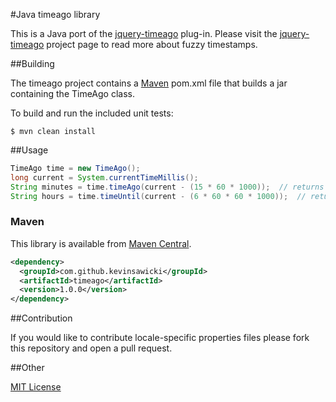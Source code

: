 #Java timeago library

This is a Java port of the [jquery-timeago](https://github.com/rmm5t/jquery-timeago) plug-in.  Please visit the [jquery-timeago](http://rmm5t.github.com/jquery-timeago/) project page to read more about fuzzy timestamps.

##Building

The timeago project contains a [Maven](http://maven.apache.org/) pom.xml file that builds a jar containing the TimeAgo class.

To build and run the included unit tests:

```$ mvn clean install```

##Usage

```java
TimeAgo time = new TimeAgo();
long current = System.currentTimeMillis();
String minutes = time.timeAgo(current - (15 * 60 * 1000));	// returns "15 minutes ago"
String hours = time.timeUntil(current - (6 * 60 * 60 * 1000));	// returns "6 hours from now"
```

### Maven

This library is available from [Maven Central](http://search.maven.org/#search%7Cga%7C1%7C%20a%3A%22timeago%22%20g%3A%22com.github.kevinsawicki%22).

```xml
<dependency>
  <groupId>com.github.kevinsawicki</groupId>
  <artifactId>timeago</artifactId>
  <version>1.0.0</version>
</dependency>
```

##Contribution

If you would like to contribute locale-specific properties files please fork this repository and open a pull request.

##Other

[MIT License](http://www.opensource.org/licenses/mit-license.html)
